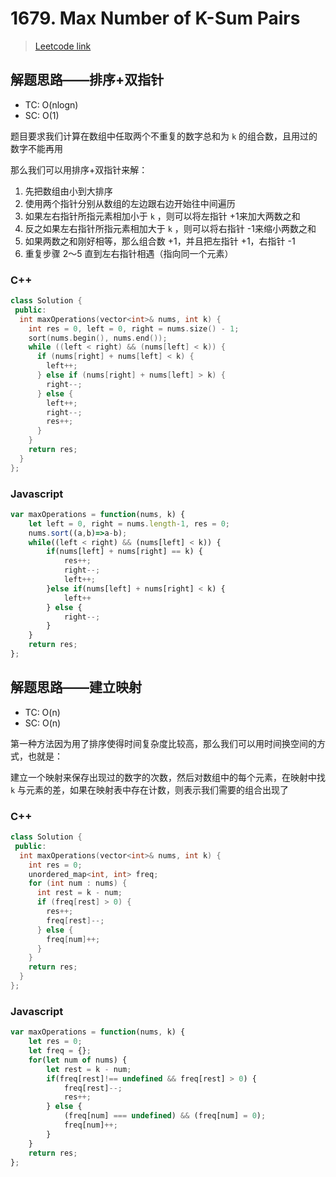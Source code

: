 # 1679. Max Number of K-Sum Pairs

> [Leetcode link](https://leetcode.com/problems/max-number-of-k-sum-pairs/)



## 解题思路——排序+双指针

- TC: O(nlogn)
- SC: O(1)

题目要求我们计算在数组中任取两个不重复的数字总和为 `k` 的组合数，且用过的数字不能再用

那么我们可以用排序+双指针来解：

1. 先把数组由小到大排序
2. 使用两个指针分别从数组的左边跟右边开始往中间遍历
3. 如果左右指针所指元素相加小于 `k` ，则可以将左指针 +1来加大两数之和
4. 反之如果左右指针所指元素相加大于 `k` ，则可以将右指针 -1来缩小两数之和
5. 如果两数之和刚好相等，那么组合数 +1，并且把左指针 +1，右指针 -1
6. 重复步骤 2～5 直到左右指针相遇（指向同一个元素）



### C++

```cpp
class Solution {
 public:
  int maxOperations(vector<int>& nums, int k) {
    int res = 0, left = 0, right = nums.size() - 1;
    sort(nums.begin(), nums.end());
    while ((left < right) && (nums[left] < k)) {
      if (nums[right] + nums[left] < k) {
        left++;
      } else if (nums[right] + nums[left] > k) {
        right--;
      } else {
        left++;
        right--;
        res++;
      }
    }
    return res;
  }
};
```



### Javascript

```js
var maxOperations = function(nums, k) {
    let left = 0, right = nums.length-1, res = 0;
    nums.sort((a,b)=>a-b);
    while((left < right) && (nums[left] < k)) {
        if(nums[left] + nums[right] == k) {
            res++;
            right--;
            left++;
        }else if(nums[left] + nums[right] < k) {
            left++
        } else {
            right--;
        }
    }
    return res;
};
```



## 解题思路——建立映射

- TC: O(n)
- SC: O(n)

第一种方法因为用了排序使得时间复杂度比较高，那么我们可以用时间换空间的方式，也就是：

建立一个映射来保存出现过的数字的次数，然后对数组中的每个元素，在映射中找 `k` 与元素的差，如果在映射表中存在计数，则表示我们需要的组合出现了



### C++

```cpp
class Solution {
 public:
  int maxOperations(vector<int>& nums, int k) {
    int res = 0;
    unordered_map<int, int> freq;
    for (int num : nums) {
      int rest = k - num;
      if (freq[rest] > 0) {
        res++;
        freq[rest]--;
      } else {
        freq[num]++;
      }
    }
    return res;
  }
};
```



### Javascript

```js
var maxOperations = function(nums, k) {
    let res = 0;
    let freq = {};
    for(let num of nums) {
        let rest = k - num;
        if(freq[rest]!== undefined && freq[rest] > 0) {
            freq[rest]--;
            res++;
        } else {
            (freq[num] === undefined) && (freq[num] = 0);
            freq[num]++;
        }
    }
    return res;
};
```


